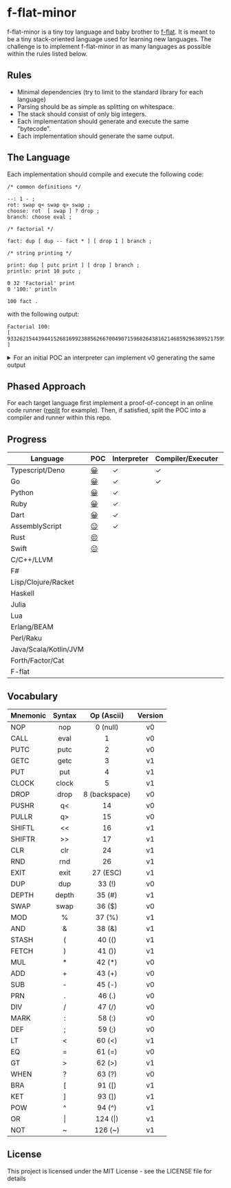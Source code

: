 # f-flat-minor

f-flat-minor is a tiny toy language and baby brother to [f-flat](https://github.com/Hypercubed/f-flat_node#readme). It is meant to be a tiny stack-oriented language used for learning new languages. The challenge is to implement f-flat-minor in as many languages as possible within the rules listed below.

## Rules

- Minimal dependencies (try to limit to the standard library for each language)
- Parsing should be as simple as splitting on whitespace.
- The stack should consist of only big integers.
- Each implementation should generate and execute the same "bytecode".
- Each implementation should generate the same output.

## The Language

Each implementation should compile and execute the following code:

```forth
/* common definitions */

--: 1 - ;
rot: swap q< swap q> swap ;
choose: rot  [ swap ] ? drop ;
branch: choose eval ;

/* factorial */

fact: dup [ dup -- fact * ] [ drop 1 ] branch ;

/* string printing */

print: dup [ putc print ] [ drop ] branch ;
println: print 10 putc ;

0 32 'Factorial' print
0 '100:' println

100 fact .
```

with the following output:

```
Factorial 100:
[ 93326215443944152681699238856266700490715968264381621468592963895217599993229915608941463976156518286253697920827223758251185210916864000000000000000000000000 ]
```

<details>
  <summary>For an initial POC an interpreter can implement v0 generating the same output</summary>
  
```forth
/* common definitions */

--: 1 - ;
rot: swap q< swap q> swap ;
choose: rot &swap ? drop ;
branch: choose eval ;

/_ factorial _/

fact_t: dup -- fact \* ;
fact_f: drop 1 ;
fact: dup &fact_t &fact_f branch ;

/_ string printing _/

print_t: putc print ;
print: dup &print_t &drop branch ;
println: print 10 putc ;

0 32 'Factorial print
0 '100: println

100 fact .

```

</details>

## Phased Approach

For each target language first implement a proof-of-concept in an online code runner ([replit](replit.com/) for example). Then, if satisfied, split the POC into a compiler and runner within this repo.

## Progress

| Language              | POC                                                        | Interpreter | Compiler/Executer | REPL |
| --------------------- | ---------------------------------------------------------- | ----------- | ----------------- | ---- |
| Typescript/Deno       | [ 😀 ](https://replit.com/@Hypercubed/f-flat-minor-TS)     | ✓           | ✓                 | ✓    |
| Go                    | [ 😀 ](https://replit.com/@Hypercubed/f-flat-minor-Go)     | ✓           | ✓                 | ✓    |
| Python                | [ 😀 ](https://replit.com/@Hypercubed/f-flat-minor-Python) | ✓           |
| Ruby                  | [ 😀 ](https://replit.com/@Hypercubed/f-flat-minor-Ruby)   | ✓           |
| Dart                  | [ 😀 ](https://replit.com/@Hypercubed/f-flat-minor-Dart)   | ✓           |
| AssemblyScript        | [ 😐 ](https://tinyurl.com/yc3wn325)                       | ✓           |
| Rust                  | [ 😔 ](https://replit.com/@Hypercubed/f-flat-minor-Rust)   |
| Swift                 | [ 😐 ](https://replit.com/@Hypercubed/f-flat-minor-Swift)  |
| C/C++/LLVM            |
| F#                    |
| Lisp/Clojure/Racket   |
| Haskell               |
| Julia                 |
| Lua                   |
| Erlang/BEAM           |
| Perl/Raku             |
| Java/Scala/Kotlin/JVM |
| Forth/Factor/Cat      |
| F-flat                |

## Vocabulary

| Mnemonic | Syntax |  Op (Ascii)   | Version |
| -------- | :----: | :-----------: | :-----: |
| NOP      |  nop   |   0 (null)    |   v0    |
| CALL     |  eval  |       1       |   v0    |
| PUTC     |  putc  |       2       |   v0    |
| GETC     |  getc  |       3       |   v1    |
| PUT      |  put   |       4       |   v1    |
| CLOCK    | clock  |       5       |   v1    |
| DROP     |  drop  | 8 (backspace) |   v0    |
| PUSHR    |   q<   |      14       |   v0    |
| PULLR    |   q>   |      15       |   v0    |
| SHIFTL   |   <<   |      16       |   v1    |
| SHIFTR   |   >>   |      17       |   v1    |
| CLR      |  clr   |      24       |   v1    |
| RND      |  rnd   |      26       |   v1    |
| EXIT     |  exit  |   27 (ESC)    |   v1    |
| DUP      |  dup   |    33 (!)     |   v0    |
| DEPTH    | depth  |    35 (#)     |   v1    |
| SWAP     |  swap  |    36 ($)     |   v0    |
| MOD      |   %    |    37 (%)     |   v1    |
| AND      |   &    |    38 (&)     |   v1    |
| STASH    |   (    |    40 (()     |   v1    |
| FETCH    |   )    |    41 ())     |   v1    |
| MUL      |   \*   |    42 (\*)    |   v0    |
| ADD      |   +    |    43 (+)     |   v0    |
| SUB      |   -    |    45 (-)     |   v0    |
| PRN      |   .    |    46 (.)     |   v0    |
| DIV      |   /    |    47 (/)     |   v0    |
| MARK     |   :    |    58 (:)     |   v0    |
| DEF      |   ;    |    59 (;)     |   v0    |
| LT       |   <    |    60 (<)     |   v1    |
| EQ       |   =    |    61 (=)     |   v0    |
| GT       |   >    |    62 (>)     |   v1    |
| WHEN     |   ?    |    63 (?)     |   v0    |
| BRA      |   [    |    91 ([)     |   v1    |
| KET      |   ]    |    93 (])     |   v1    |
| POW      |   ^    |    94 (^)     |   v1    |
| OR       |   \|   |   124 (\|)    |   v1    |
| NOT      |   ~    |    126 (~)    |   v1    |

## License

This project is licensed under the MIT License - see the LICENSE file for details
```
